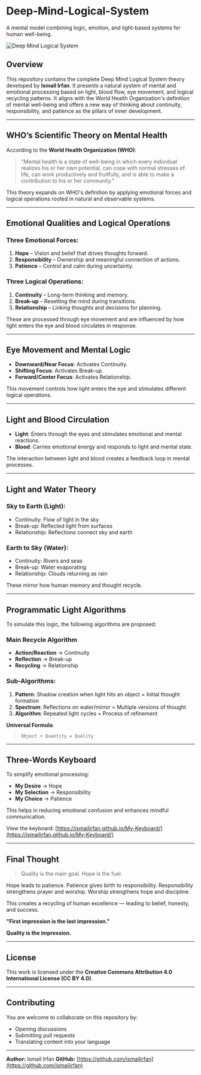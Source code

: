 # Deep-Mind-Logical-System
A mental model combining logic, emotion, and light-based systems for human well-being.

![Deep Mind Logical System](images/your-image-name.png)

## Overview

This repository contains the complete Deep Mind Logical System theory developed by **Ismail Irfan**. It presents a natural system of mental and emotional processing based on light, blood flow, eye movement, and logical recycling patterns. It aligns with the World Health Organization's definition of mental well-being and offers a new way of thinking about continuity, responsibility, and patience as the pillars of inner development.

---

## WHO’s Scientific Theory on Mental Health

According to the **World Health Organization (WHO)**:

> "Mental health is a state of well-being in which every individual realizes his or her own potential, can cope with normal stresses of life, can work productively and fruitfully, and is able to make a contribution to his or her community."

This theory expands on WHO's definition by applying emotional forces and logical operations rooted in natural and observable systems.

---

## Emotional Qualities and Logical Operations

### Three Emotional Forces:

1. **Hope** – Vision and belief that drives thoughts forward.
2. **Responsibility** – Ownership and meaningful connection of actions.
3. **Patience** – Control and calm during uncertainty.

### Three Logical Operations:

1. **Continuity** – Long-term thinking and memory.
2. **Break-up** – Resetting the mind during transitions.
3. **Relationship** – Linking thoughts and decisions for planning.

These are processed through eye movement and are influenced by how light enters the eye and blood circulates in response.

---

## Eye Movement and Mental Logic

* **Downward/Near Focus**: Activates Continuity.
* **Shifting Focus**: Activates Break-up.
* **Forward/Center Focus**: Activates Relationship.

This movement controls how light enters the eye and stimulates different logical operations.

---

## Light and Blood Circulation

* **Light**: Enters through the eyes and stimulates emotional and mental reactions.
* **Blood**: Carries emotional energy and responds to light and mental state.

The interaction between light and blood creates a feedback loop in mental processes.

---

## Light and Water Theory

### Sky to Earth (Light):

* Continuity: Flow of light in the sky
* Break-up: Reflected light from surfaces
* Relationship: Reflections connect sky and earth

### Earth to Sky (Water):

* Continuity: Rivers and seas
* Break-up: Water evaporating
* Relationship: Clouds returning as rain

These mirror how human memory and thought recycle.

---

## Programmatic Light Algorithms

To simulate this logic, the following algorithms are proposed:

### Main Recycle Algorithm

* **Action/Reaction** → Continuity
* **Reflection** → Break-up
* **Recycling** → Relationship

### Sub-Algorithms:

1. **Pattern**: Shadow creation when light hits an object = Initial thought formation
2. **Spectrum**: Reflections on water/mirror = Multiple versions of thought
3. **Algorithm**: Repeated light cycles = Process of refinement

**Universal Formula**:

> `Object + Quantity = Quality`

---

## Three-Words Keyboard

To simplify emotional processing:

* **My Desire** → Hope
* **My Selection** → Responsibility
* **My Choice** → Patience

This helps in reducing emotional confusion and enhances mindful communication.

View the keyboard: [https://ismailirfan.github.io/My-Keyboard/](https://ismailirfan.github.io/My-Keyboard/)

---

## Final Thought

> Quality is the main goal. Hope is the fuel.

Hope leads to patience.
Patience gives birth to responsibility.
Responsibility strengthens prayer and worship.
Worship strengthens hope and discipline.

This creates a recycling of human excellence — leading to belief, honesty, and success.

**"First impression is the last impression."**

**Quality is the impression.**

---

## License

This work is licensed under the **Creative Commons Attribution 4.0 International License (CC BY 4.0)**.

---

## Contributing

You are welcome to collaborate on this repository by:

* Opening discussions
* Submitting pull requests
* Translating content into your language

---

**Author:** Ismail Irfan
**GitHub:** [https://github.com/ismailirfan](https://github.com/ismailirfan)
